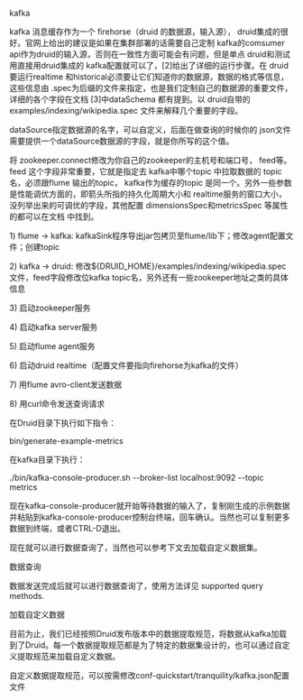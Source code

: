 kafka

kafka 消息缓存作为一个 firehorse（druid 的数据源，输入源）， druid集成的很好。官网上给出的建议是如果在集群部署的话需要自己定制 kafka的comsumer api作为druid的输入源，否则在一致性方面可能会有问题，但是单点 druid和测试用直接用druid集成的 kafka配置就可以了，\[2\]给出了详细的运行步骤。在 druid要运行realtime 和historical必须要让它们知道你的数据源，数据的格式等信息，这些信息由 .spec为后缀的文件来指定，也是我们定制自己的数据源的重要文件，详细的各个字段在文档 \[3\]中dataSchema 都有提到。以 druid自带的examples/indexing/wikipedia.spec 文件来解释几个重要的字段。

dataSource指定数据源的名字，可以自定义，后面在做查询的时候你的 json文件需要提供一个dataSource数据源的字段，就是你所写的这个值。

将 zookeeper.connect修改为你自己的zookeeper的主机号和端口号， feed等。feed 这个字段非常重要，它就是指定去 kafka中哪个topic 中拉取数据的 topic名，必须跟flume 输出的topic， kafka作为缓存的topic 是同一个。另外一些参数是性能调优方面的，即箭头所指的持久化周期大小和 realtime服务的窗口大小， 没列举出来的可调优的字段，其他配置 dimensionsSpec和metricsSpec 等属性的都可以在文档 中找到。

1\) flume -&gt; kafka: kafkaSink程序导出jar包拷贝至flume/lib下；修改agent配置文件；创建topic

2\) kafka -&gt; druid: 修改${DRUID\_HOME}/examples/indexing/wikipedia.spec文件，feed字段修改位kafka topic名，另外还有一些zookeeper地址之类的具体信息

3\) 启动zookeeper服务

4\) 启动kafka server服务

5\) 启动flume agent服务

6\) 启动druid realtime（配置文件要指向firehorse为kafka的文件）

7\) 用flume avro-client发送数据

8\) 用curl命令发送查询请求

在Druid目录下执行如下指令：



bin/generate-example-metrics 

在kafka目录下执行：



./bin/kafka-console-producer.sh --broker-list localhost:9092 --topic metrics

现在kafka-console-producer就开始等待数据的输入了，复制刚生成的示例数据并粘贴到kafka-console-producer控制台终端，回车确认。当然也可以复制更多数据到终端，或者CTRL-D退出。

现在就可以进行数据查询了，当然也可以参考下文去加载自定义数据集。



数据查询

数据发送完成后就可以进行数据查询了，使用方法详见 supported query methods.



加载自定义数据

目前为止，我们已经按照Druid发布版本中的数据提取规范，将数据从kafka加载到了Druid。每一个数据提取规范都是为了特定的数据集设计的，也可以通过自定义提取规范来加载自定义数据。

自定义数据提取规范，可以按需修改conf-quickstart/tranquility/kafka.json配置文件




